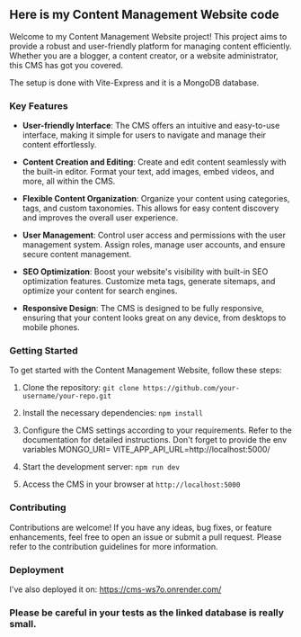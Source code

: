 ## Here is my Content Management Website code

Welcome to my Content Management Website project! This project aims to provide a robust and user-friendly platform for managing content efficiently. Whether you are a blogger, a content creator, or a website administrator, this CMS has got you covered.

The setup is done with Vite-Express and it is a MongoDB database.

### Key Features

- **User-friendly Interface**: The CMS offers an intuitive and easy-to-use interface, making it simple for users to navigate and manage their content effortlessly.

- **Content Creation and Editing**: Create and edit content seamlessly with the built-in editor. Format your text, add images, embed videos, and more, all within the CMS.

- **Flexible Content Organization**: Organize your content using categories, tags, and custom taxonomies. This allows for easy content discovery and improves the overall user experience.

- **User Management**: Control user access and permissions with the user management system. Assign roles, manage user accounts, and ensure secure content management.

- **SEO Optimization**: Boost your website's visibility with built-in SEO optimization features. Customize meta tags, generate sitemaps, and optimize your content for search engines.

- **Responsive Design**: The CMS is designed to be fully responsive, ensuring that your content looks great on any device, from desktops to mobile phones.

### Getting Started

To get started with the Content Management Website, follow these steps:

1. Clone the repository: `git clone https://github.com/your-username/your-repo.git`

2. Install the necessary dependencies: `npm install`

3. Configure the CMS settings according to your requirements. Refer to the documentation for detailed instructions. Don't forget to provide the env variables
MONGO_URI=
VITE_APP_API_URL=http://localhost:5000/

4. Start the development server: `npm run dev`

5. Access the CMS in your browser at `http://localhost:5000`

### Contributing

Contributions are welcome! If you have any ideas, bug fixes, or feature enhancements, feel free to open an issue or submit a pull request. Please refer to the contribution guidelines for more information.

### Deployment

I've also deployed it on: https://cms-ws7o.onrender.com/


### Please be careful in your tests as the linked database is really small.
